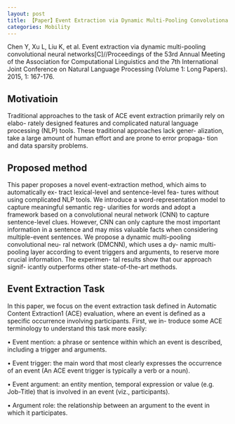 ```yaml
---
layout: post
title: 【Paper】Event Extraction via Dynamic Multi-Pooling Convolutional Neural Networks
categories: Mobility
---
```


Chen Y, Xu L, Liu K, et al. Event extraction via dynamic multi-pooling convolutional neural networks[C]//Proceedings of the 53rd Annual Meeting of the Association for Computational Linguistics and the 7th International Joint Conference on Natural Language Processing (Volume 1: Long Papers). 2015, 1: 167-176.

## Motivatioin

Traditional approaches to the task of ACE event extraction primarily rely on elabo- rately designed features and complicated natural language processing (NLP) tools. These traditional approaches lack gener- alization, take a large amount of human effort and are prone to error propaga- tion and data sparsity problems.

## Proposed method

This paper proposes a novel event-extraction method, which aims to automatically ex- tract lexical-level and sentence-level fea- tures without using complicated NLP tools. We introduce a word-representation model to capture meaningful semantic reg- ularities for words and adopt a framework based on a convolutional neural network (CNN) to capture sentence-level clues. However, CNN can only capture the most important information in a sentence and may miss valuable facts when considering multiple-event sentences. We propose a dynamic multi-pooling convolutional neu- ral network (DMCNN), which uses a dy- namic multi-pooling layer according to event triggers and arguments, to reserve more crucial information. The experimen- tal results show that our approach signif- icantly outperforms other state-of-the-art methods.

## Event Extraction Task

In this paper, we focus on the event extraction task defined in Automatic Content Extraction1 (ACE) evaluation, where an event is defined as a specific occurrence involving participants. First, we in- troduce some ACE terminology to understand this task more easily:

• Event mention: a phrase or sentence within which an event is described, including a trigger and arguments.

• Event trigger: the main word that most clearly expresses the occurrence of an event (An ACE event trigger is typically a verb or a noun).

• Event argument: an entity mention, temporal expression or value (e.g. Job-Title) that is involved in an event (viz., participants).

• Argument role: the relationship between an argument to the event in which it participates.
